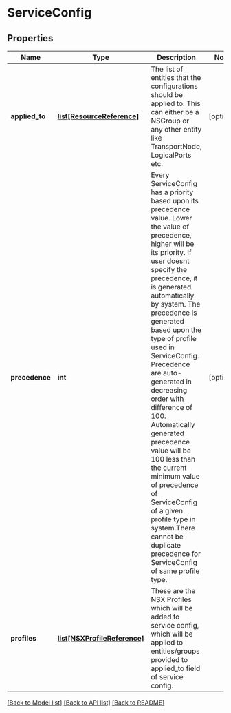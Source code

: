 # ServiceConfig

## Properties
Name | Type | Description | Notes
------------ | ------------- | ------------- | -------------
**applied_to** | [**list[ResourceReference]**](ResourceReference.md) | The list of entities that the configurations should be applied to. This can either be a NSGroup or any other entity like TransportNode, LogicalPorts etc.  | [optional] 
**precedence** | **int** | Every ServiceConfig has a priority based upon its precedence value. Lower the value of precedence, higher will be its priority. If user doesnt specify the precedence, it is generated automatically by system. The precedence is generated based upon the type of profile used in ServiceConfig. Precedence are auto-generated in decreasing order with difference of 100. Automatically generated precedence value will be 100 less than the current minimum value of precedence of ServiceConfig of a given profile type in system.There cannot be duplicate precedence for ServiceConfig of same profile type.  | [optional] 
**profiles** | [**list[NSXProfileReference]**](NSXProfileReference.md) | These are the NSX Profiles which will be added to service config, which will be applied to entities/groups provided to applied_to field of service config.  | 

[[Back to Model list]](../README.md#documentation-for-models) [[Back to API list]](../README.md#documentation-for-api-endpoints) [[Back to README]](../README.md)

